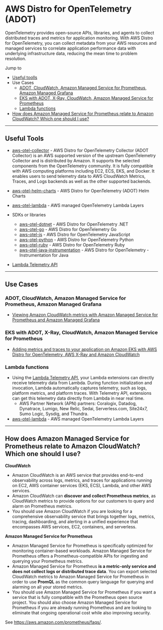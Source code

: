# AWS Distro for OpenTelemetry (ADOT)

OpenTelemetry provides open-source APIs, libraries, and agents to collect distributed traces and metrics for application monitoring. With AWS Distro for OpenTelemetry, you can collect metadata from your AWS resources and managed services to correlate application performance data with underlying infrastructure data, reducing the mean time to problem resolution.

Jump to
- [Useful toolls](#useful-tools)
- Use Cases
    - [ADOT, CloudWatch, Amazon Managed Service for Prometheus, Amazon Managed Grafana](#adot-cloudwatch-amazon-managed-service-for-prometheus-amazon-managed-grafana)
    - [EKS with ADOT, X-Ray, CloudWatch, Amazon Managed Service for Prometheus](#eks-with-adot-x-ray-cloudwatch-amazon-managed-service-for-prometheus)
    - [Lambda functions](#lambda-functions)
- [How does Amazon Managed Service for Prometheus relate to Amazon CloudWatch? Which one should I use?](#how-does-amazon-managed-service-for-prometheus-relate-to-amazon-cloudwatch-which-one-should-i-use)


---
## Useful Tools

- [aws-otel-collector](https://github.com/aws-observability/aws-otel-collector) - AWS Distro for OpenTelemetry Collector (ADOT Collector) is an AWS supported version of the upstream OpenTelemetry Collector and is distributed by Amazon. It supports the selected components from the OpenTelemetry community. It is fully compatible with AWS computing platforms including EC2, ECS, EKS, and Docker. It enables users to send telemetry data to AWS CloudWatch Metrics, Traces, and Logs backends as well as the other supported backends.

- [aws-otel-helm-charts](https://github.com/aws-observability/aws-otel-helm-charts) - AWS Distro for OpenTelemetry (ADOT) Helm Charts

- [aws-otel-lambda](https://github.com/aws-observability/aws-otel-lambda) - AWS managed OpenTelemetry Lambda Layers

- SDKs or libraries
    - [aws-otel-dotnet](https://github.com/aws-observability/aws-otel-dotnet) - AWS Distro for OpenTelemetry .NET
    - [aws-otel-go](https://github.com/aws-observability/aws-otel-go) - AWS Distro for OpenTelemetry Go
    - [aws-otel-js](https://github.com/aws-observability/aws-otel-js) - AWS Distro for OpenTelemetry JavaScript
    - [aws-otel-python](https://github.com/aws-observability/aws-otel-python) - AWS Distro for OpenTelemetry Python
    - [aws-otel-ruby](https://github.com/aws-observability/aws-otel-ruby) - AWS Distro for OpenTelemetry Ruby
    - [aws-otel-java-instrumentation](https://github.com/aws-observability/aws-otel-java-instrumentation) - AWS Distro for OpenTelemetry - Instrumentation for Java

- [Lambda Telemetry API](https://docs.aws.amazon.com/lambda/latest/dg/telemetry-api.html)


---
## Use Cases

### ADOT, CloudWatch, Amazon Managed Service for Prometheus, Amazon Managed Grafana

- [Viewing Amazon CloudWatch metrics with Amazon Managed Service for Prometheus and Amazon Managed Grafana](https://aws.amazon.com/blogs/mt/viewing-amazon-cloudwatch-metrics-with-amazon-managed-service-for-prometheus-and-amazon-managed-grafana/)

### EKS with ADOT, X-Ray, CloudWatch, Amazon Managed Service for Prometheus

- [Adding metrics and traces to your application on Amazon EKS with AWS Distro for OpenTelemetry, AWS X-Ray and Amazon CloudWatch](https://aws.amazon.com/blogs/mt/adding-metrics-and-traces-to-your-application-on-amazon-eks-with-aws-distro-for-opentelemetry-aws-x-ray-and-amazon-cloudwatch/)

### Lambda functions

- Using the [Lambda Telemetry API](https://docs.aws.amazon.com/lambda/latest/dg/telemetry-api.html), your Lambda extensions can directly receive telemetry data from Lambda. During function initialization and invocation, Lambda automatically captures telemetry, such as logs, platform metrics, and platform traces. With Telemetry API, extensions can get this telemetry data directly from Lambda in near real time.
    - AWS Partner Network (APN) partners: Coralogix, Datadog, Dynatrace, Lumigo, New Relic, Sedai, Serverless.com, Site24x7, Sumo Logic, Sysdig, and Thundra.
- [aws-otel-lambda](https://github.com/aws-observability/aws-otel-lambda) - AWS managed OpenTelemetry Lambda Layers


---
## How does Amazon Managed Service for Prometheus relate to Amazon CloudWatch? Which one should I use?

**CloudWatch**

- Amazon CloudWatch is an AWS service that provides end-to-end observability across logs, metrics, and traces for applications running on EC2, AWS container services (EKS, ECS), Lambda, and other AWS services.
- Amazon CloudWatch can **discover and collect Prometheus metrics**, as CloudWatch metrics to provide options for our customers to query and alarm on Prometheus metrics.
- You should use Amazon CloudWatch if you are looking for a comprehensive observability service that brings together logs, metrics, tracing, dashboarding, and alerting in a unified experience that encompasses AWS services, EC2, containers, and serverless.

**Amazon Managed Service for Prometheus**

- Amazon Managed Service for Prometheus is specifically optimized for monitoring container-based workloads. Amazon Managed Service for Prometheus offers a Prometheus-compatible APIs for ingesting and querying your Prometheus metrics.
- Amazon Managed Service for Prometheus **is a metric-only service and does not collect logs or distributed trace data**. You can export selected CloudWatch metrics to Amazon Managed Service for Prometheus in order to use **PromQL** as the common query language for querying and alarming on all your stored metrics.
- You should use Amazon Managed Service for Prometheus if you want a service that is fully compatible with the Prometheus open source project. You should also choose Amazon Managed Service for Prometheus if you are already running Prometheus and are looking to eliminate that ongoing operational cost while also improving security.

See https://aws.amazon.com/prometheus/faqs/.
